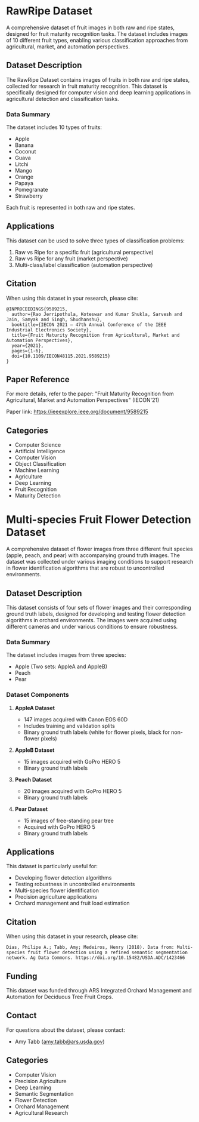 # RawRipe Dataset

A comprehensive dataset of fruit images in both raw and ripe states, designed for fruit maturity recognition tasks. The dataset includes images of 10 different fruit types, enabling various classification approaches from agricultural, market, and automation perspectives.

## Dataset Description

The RawRipe Dataset contains images of fruits in both raw and ripe states, collected for research in fruit maturity recognition. This dataset is specifically designed for computer vision and deep learning applications in agricultural detection and classification tasks.

### Data Summary

The dataset includes 10 types of fruits:
- Apple
- Banana
- Coconut
- Guava
- Litchi
- Mango
- Orange
- Papaya
- Pomegranate
- Strawberry

Each fruit is represented in both raw and ripe states.

## Applications

This dataset can be used to solve three types of classification problems:

1. Raw vs Ripe for a specific fruit (agricultural perspective)
2. Raw vs Ripe for any fruit (market perspective)
3. Multi-class/label classification (automation perspective)

## Citation

When using this dataset in your research, please cite:

```
@INPROCEEDINGS{9589215,
  author={Rao Jerripothula, Koteswar and Kumar Shukla, Sarvesh and Jain, Samyak and Singh, Shudhanshu},
  booktitle={IECON 2021 – 47th Annual Conference of the IEEE Industrial Electronics Society},
  title={Fruit Maturity Recognition from Agricultural, Market and Automation Perspectives},
  year={2021},
  pages={1-6},
  doi={10.1109/IECON48115.2021.9589215}
}
```

## Paper Reference

For more details, refer to the paper:
"Fruit Maturity Recognition from Agricultural, Market and Automation Perspectives" (IECON'21)

Paper link: https://ieeexplore.ieee.org/document/9589215

## Categories

- Computer Science
- Artificial Intelligence
- Computer Vision
- Object Classification
- Machine Learning
- Agriculture
- Deep Learning
- Fruit Recognition
- Maturity Detection

# Multi-species Fruit Flower Detection Dataset

A comprehensive dataset of flower images from three different fruit species (apple, peach, and pear) with accompanying ground truth images. The dataset was collected under various imaging conditions to support research in flower identification algorithms that are robust to uncontrolled environments.

## Dataset Description

This dataset consists of four sets of flower images and their corresponding ground truth labels, designed for developing and testing flower detection algorithms in orchard environments. The images were acquired using different cameras and under various conditions to ensure robustness.

### Data Summary

The dataset includes images from three species:
- Apple (Two sets: AppleA and AppleB)
- Peach
- Pear

### Dataset Components

1. **AppleA Dataset**
   - 147 images acquired with Canon EOS 60D
   - Includes training and validation splits
   - Binary ground truth labels (white for flower pixels, black for non-flower pixels)

2. **AppleB Dataset**
   - 15 images acquired with GoPro HERO 5
   - Binary ground truth labels

3. **Peach Dataset**
   - 20 images acquired with GoPro HERO 5
   - Binary ground truth labels

4. **Pear Dataset**
   - 15 images of free-standing pear tree
   - Acquired with GoPro HERO 5
   - Binary ground truth labels

## Applications

This dataset is particularly useful for:
- Developing flower detection algorithms
- Testing robustness in uncontrolled environments
- Multi-species flower identification
- Precision agriculture applications
- Orchard management and fruit load estimation

## Citation

When using this dataset in your research, please cite:

```
Dias, Philipe A.; Tabb, Amy; Medeiros, Henry (2018). Data from: Multi-species fruit flower detection using a refined semantic segmentation network. Ag Data Commons. https://doi.org/10.15482/USDA.ADC/1423466
```

## Funding

This dataset was funded through ARS Integrated Orchard Management and Automation for Deciduous Tree Fruit Crops.

## Contact

For questions about the dataset, please contact:
- Amy Tabb (amy.tabb@ars.usda.gov)

## Categories

- Computer Vision
- Precision Agriculture
- Deep Learning
- Semantic Segmentation
- Flower Detection
- Orchard Management
- Agricultural Research 